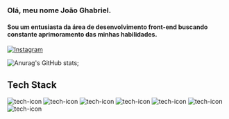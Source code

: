 ### Olá, meu nome João Ghabriel.

#### Sou um entusiasta da área de desenvolvimento front-end buscando constante aprimoramento das minhas habilidades. 


[![Instagram](https://img.shields.io/badge/Instagram-E4405F?style=for-the-badge&logo=instagram&logoColor=white
)](https://www.instagram.com/joaoghabriel1/)


![Anurag's GitHub stats](https://github-readme-stats.vercel.app/api?username=joaoghabriell1&show_icons=true&theme=dark);

## Tech Stack

<div style="display: inline-block">
     <img src="https://img.shields.io/badge/HTML-239120?style=for-the-badge&logo=html5&logoColor=white" alt="tech-icon">
     <img src="https://img.shields.io/badge/CSS-239120?&style=for-the-badge&logo=css3&logoColor=white" alt="tech-icon">
     <img src="https://img.shields.io/badge/JavaScript-F7DF1E?style=for-the-badge&logo=javascript&logoColor=black" alt="tech-icon">
     <img src="https://img.shields.io/badge/JavaScript-F7DF1E?style=for-the-badge&logo=typescript&logoColor=black" alt="tech-icon">
     <img src="https://img.shields.io/badge/React-20232A?style=for-the-badge&logo=react&logoColor=61DAFB" alt="tech-icon">
     <img src="https://img.shields.io/badge/Redux-593D88?style=for-the-badge&logo=redux&logoColor=white" alt="tech-icon">
      <img src="https://img.shields.io/badge/React_Router-CA4245?style=for-the-badge&logo=react-router&logoColor=white" alt="tech-icon">
<div/>
